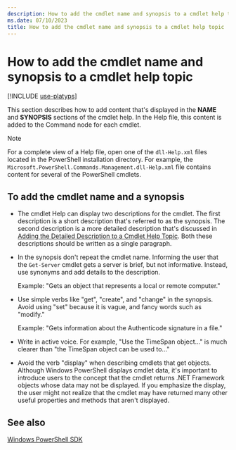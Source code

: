 ```yaml
---
description: How to add the cmdlet name and synopsis to a cmdlet help topic
ms.date: 07/10/2023
title: How to add the cmdlet name and synopsis to a cmdlet help topic
---
```

# How to add the cmdlet name and synopsis to a cmdlet help topic

[!INCLUDE [use-platyps](../../../includes/use-platyps.md)]

This section describes how to add content that's displayed in the **NAME** and **SYNOPSIS** sections
of the cmdlet help. In the Help file, this content is added to the Command node for each cmdlet.

> [!NOTE]
> For a complete view of a Help file, open one of the `dll-Help.xml` files located in the PowerShell
> installation directory. For example, the `Microsoft.PowerShell.Commands.Management.dll-Help.xml`
> file contains content for several of the PowerShell cmdlets.

## To add the cmdlet name and a synopsis

- The cmdlet Help can display two descriptions for the cmdlet. The first description is a short
  description that's referred to as the synopsis. The second description is a more detailed
  description that's discussed in [Adding the Detailed Description to a Cmdlet Help Topic][02]. Both
  these descriptions should be written as a single paragraph.

- In the synopsis don't repeat the cmdlet name. Informing the user that the `Get-Server` cmdlet gets
  a server is brief, but not informative. Instead, use synonyms and add details to the description.

  Example: "Gets an object that represents a local or remote computer."

- Use simple verbs like "get", "create", and "change" in the synopsis. Avoid using "set" because it
  is vague, and fancy words such as "modify."

  Example: "Gets information about the Authenticode signature in a file."

- Write in active voice. For example, "Use the TimeSpan object..." is much clearer than "the
  TimeSpan object can be used to..."

- Avoid the verb "display" when describing cmdlets that get objects. Although Windows PowerShell
  displays cmdlet data, it's important to introduce users to the concept that the cmdlet returns
  .NET Framework objects whose data may not be displayed. If you emphasize the display, the user
  might not realize that the cmdlet may have returned many other useful properties and methods that
  aren't displayed.

## See also

[Windows PowerShell SDK][01]

<!-- link references -->
[01]: ../windows-powershell-reference.md
[02]: ./how-to-add-a-cmdlet-description.md
